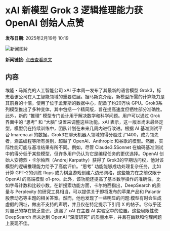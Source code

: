 # xAI 新模型 Grok 3 逻辑推理能力获 OpenAI 创始人点赞

**发布日期**: 2025年2月19号 10:19

![新闻图片](https://upload.chinaz.com/2025/0219/6387555712879712175228283.png)

**新闻链接**: [点击查看原文](https://www.aibase.com/zh/news/15500)

## 内容

埃隆・马斯克的人工智能公司 xAI 于本周一发布了其最新的语言模型 Grok3，标志着该公司在人工智能领域的重要进展。据马斯克介绍，新模型所需的计算能力是其前身的十倍，使用了位于孟菲斯的数据中心，配备了约20万块 GPU。Grok3系列模型推出了多种变体，其中包括一个精简版，旨在提高速度但牺牲部分准确性。此外，新的 “推理” 模型专门设计用于解决数学和科学问题。用户可以通过 Grok 界面中的 “思考” 和 “大脑” 设置来调整这些功能。xAI 表示，这一版本尚未最终定型，模型仍在持续训练中，团队计划在未来几周内进行改进。根据 AI 基准测试平台 lmarena.ai 的数据，Grok3在聊天机器人领域的得分超过了1400，成为领先者，涵盖编程等所有类别，超越了 OpenAI、Anthropic 和谷歌的模型。然而，实际性能可能与基准结果有所不同。例如，尽管 Claude3.5Sonnet 在编码基准测试中的得分低于某些模型，但许多用户仍认为它是编程任务的更优选择。OpenAI 创始人安德烈・卡尔帕西（Andrej Karpathy）获得了 Grok3的早期访问权，他对该模型的逻辑推理能力给予了高度评价。“思考” 功能能够成功处理复杂任务，比如计算 GPT-2的训练 flops 或为棋盘游戏创建六边形网格，这些能力在之前仅限于 OpenAI 的高端模型 o1-pro。此外，该功能还提高了基本数学操作的准确性，比如字母计数和比较小数。在新搜索功能方面，卡尔帕西指出，DeepSearch 的质量与 Perplexity 的研究工具相当，可以提供关于即将发布的苹果产品和 Palantir 股票动态等主题的相关答案。然而，他也发现了一些明显的问题:模型有时会生成虚假的网址，做出不支持的声明，并且仅在特定提示下引用 X 的帖子。它似乎还对自己的存在缺乏意识，遗漏了 xAI 在主要 AI 实验室中的位置。这些局限性使 DeepSearch 尚未达到 OpenAI “深度研究” 的质量水平，并且在幽默和伦理问题上表现不佳。
